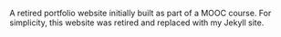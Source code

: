 A retired portfolio website initially built as part of a MOOC course. For simplicity, this website was retired and replaced with my Jekyll site.

